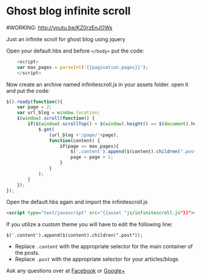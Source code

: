 Ghost blog infinite scroll
==========================

#WORKING: http://youtu.be/KZ0rzEnJOWs



Just an infinite scroll for ghost blog using jquery


Open your default.hbs and before ```</body>``` put the code:

```javascript
    <script>
    var max_pages = parseInt('{{pagination.pages}}');
    </script>
```


Now create an archive named infinitescroll.js in your assets folder.
open it and put the code:

```javascript
$().ready(function(){
    var page = 2;
    var url_blog = window.location;
    $(window).scroll(function() {
        if($(window).scrollTop() + $(window).height() == $(document).height()) {
            $.get(
                (url_blog +'/page/'+page),
                function(content) {
                    if(page <= max_pages){
                        $('.content').append($(content).children(".post"));
                        page = page + 1;
                    }
                }
            );
        }
    });
});
```
Open the default.hbs again and import the infinitescroll.js

```html
<script type="text/javascript" src="{{asset "js/infinitescroll.js"}}"></script>
```

If you utilize a custom theme you will have to edit the following line:
```
$('.content').append($(content).children(".post"));
```
* Replace ```.content``` with the appropriate selector for the main container of the posts.
* Replace ```.post``` with the appropriate selector for your articles/blogs


Ask any questions over at [Facebook](https://www.facebook.com/profile.php?id=100007972269711) or [Google+](https://plus.google.com/113913189482409702580)

